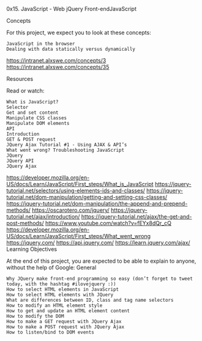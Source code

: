 0x15. JavaScript - Web jQuery
Front-endJavaScript

Concepts

For this project, we expect you to look at these concepts:

    JavaScript in the browser
    Dealing with data statically versus dynamically


https://intranet.alxswe.com/concepts/3
https://intranet.alxswe.com/concepts/35

Resources

Read or watch:

    What is JavaScript?
    Selector
    Get and set content
    Manipulate CSS classes
    Manipulate DOM elements
    API
    Introduction
    GET & POST request
    JQuery Ajax Tutorial #1 - Using AJAX & API’s
    What went wrong? Troubleshooting JavaScript
    JQuery
    JQuery API
    JQuery Ajax

https://developer.mozilla.org/en-US/docs/Learn/JavaScript/First_steps/What_is_JavaScript
https://jquery-tutorial.net/selectors/using-elements-ids-and-classes/
https://jquery-tutorial.net/dom-manipulation/getting-and-setting-css-classes/
https://jquery-tutorial.net/dom-manipulation/the-append-and-prepend-methods/
https://oscarotero.com/jquery/
https://jquery-tutorial.net/ajax/introduction/
https://jquery-tutorial.net/ajax/the-get-and-post-methods/
https://www.youtube.com/watch?v=fEYx8dQr_cQ
https://developer.mozilla.org/en-US/docs/Learn/JavaScript/First_steps/What_went_wrong
https://jquery.com/
https://api.jquery.com/
https://learn.jquery.com/ajax/
Learning Objectives

At the end of this project, you are expected to be able to explain to anyone, without the help of Google:
General

    Why JQuery make front-end programming so easy (don’t forget to tweet today, with the hashtag #ilovejquery :))
    How to select HTML elements in JavaScript
    How to select HTML elements with JQuery
    What are differences between ID, class and tag name selectors
    How to modify an HTML element style
    How to get and update an HTML element content
    How to modify the DOM
    How to make a GET request with JQuery Ajax
    How to make a POST request with JQuery Ajax
    How to listen/bind to DOM events

